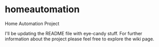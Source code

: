 # homeautomation
Home Automation Project

I'll be updating the README file with eye-candy stuff. For further information about the project please feel free to explore the wiki page.
